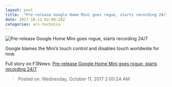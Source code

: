 ```yaml
---
layout: post
title:  "Pre-release Google Home Mini goes rogue, starts recording 24/7"
date: 2017-10-11 02:00:24Z
categories: ars-technica
---
```


![Pre-release Google Home Mini goes rogue, starts recording 24/7](https://cdn.arstechnica.net/wp-content/uploads/2017/10/41.jpg)

Google blames the Mini’s touch control and disables touch worldwide for now.


Full story on F3News: [Pre-release Google Home Mini goes rogue, starts recording 24/7](http://www.f3nws.com/n/3SD4PC)

> Posted on: Wednesday, October 11, 2017 2:00:24 AM
